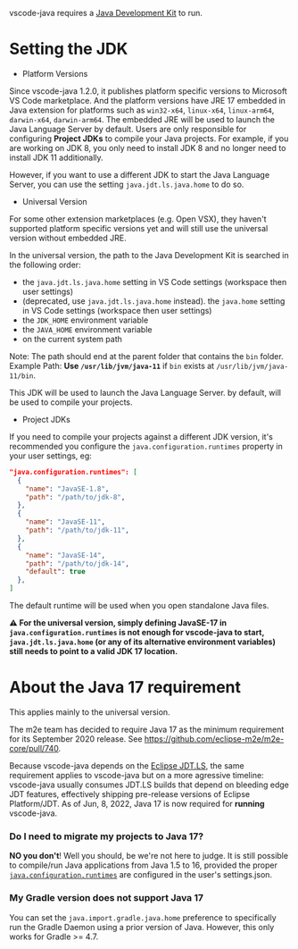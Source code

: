 vscode-java requires a [Java Development Kit](https://adoptopenjdk.net/) to run.

Setting the JDK
===============
- Platform Versions


Since vscode-java 1.2.0, it publishes platform specific versions to Microsoft VS Code marketplace. And the platform versions have JRE 17 embedded in Java extension for platforms such as `win32-x64`, `linux-x64`, `linux-arm64`, `darwin-x64`, `darwin-arm64`. The embedded JRE will be used to launch the Java Language Server by default. Users are only responsible for configuring **Project JDKs** to compile your Java projects. For example, if you are working on JDK 8, you only need to install JDK 8 and no longer need to install JDK 11 additionally.

However, if you want to use a different JDK to start the Java Language Server, you can use the setting `java.jdt.ls.java.home` to do so.

- Universal Version

For some other extension marketplaces (e.g. Open VSX), they haven't supported platform specific versions yet and will still use the universal version without embedded JRE.

In the universal version, the path to the Java Development Kit is searched in the following order:
- the `java.jdt.ls.java.home` setting in VS Code settings (workspace then user settings)
- (deprecated, use `java.jdt.ls.java.home` instead). the `java.home` setting in VS Code settings (workspace then user settings)
- the `JDK_HOME` environment variable
- the `JAVA_HOME` environment variable
- on the current system path

Note: The path should end at the parent folder that contains the `bin` folder.
Example Path: **Use `/usr/lib/jvm/java-11`** if `bin` exists at `/usr/lib/jvm/java-11/bin`.

This JDK will be used to launch the Java Language Server. by default, will be used to compile your projects.

- Project JDKs

If you need to compile your projects against a different JDK version, it's recommended you configure the `java.configuration.runtimes` property in your user settings, eg:
<a name="java.configuration.runtimes"></a>
```json
"java.configuration.runtimes": [
  {
    "name": "JavaSE-1.8",
    "path": "/path/to/jdk-8",
  },
  {
    "name": "JavaSE-11",
    "path": "/path/to/jdk-11",
  },
  {
    "name": "JavaSE-14",
    "path": "/path/to/jdk-14",
    "default": true
  },
]
```
The default runtime will be used when you open standalone Java files.


**⚠ For the universal version, simply defining JavaSE-17 in `java.configuration.runtimes` is not enough for vscode-java to start, `java.jdt.ls.java.home` (or any of its alternative environment variables) still needs to point to a valid JDK 17 location.**

About the Java 17 requirement<a name="jdk17.requirement"></a>
============================
This applies mainly to the universal version.

The m2e team has decided to require Java 17 as the minimum requirement for its September 2020 release. See https://github.com/eclipse-m2e/m2e-core/pull/740.

Because vscode-java depends on the [Eclipse JDT.LS](https://github.com/eclipse/eclipse.jdt.ls), the same requirement applies to vscode-java but on a more agressive timeline: vscode-java usually consumes JDT.LS builds that depend on bleeding edge JDT features, effectively shipping pre-release versions of Eclipse Platform/JDT. As of Jun, 8, 2022, Java 17 is now required for **running** vscode-java.


### Do I need to migrate my projects to Java 17?

**NO you don't**! Well you should, be we're not here to judge. It is still possible to compile/run Java applications from Java 1.5 to 16, provided the proper [`java.configuration.runtimes`](#java.configuration.runtimes) are configured in the user's settings.json.

### My Gradle version does not support Java 17
You can set the `java.import.gradle.java.home` preference to specifically run the Gradle Daemon using a prior version of Java. However, this only works for Gradle >= 4.7. 
